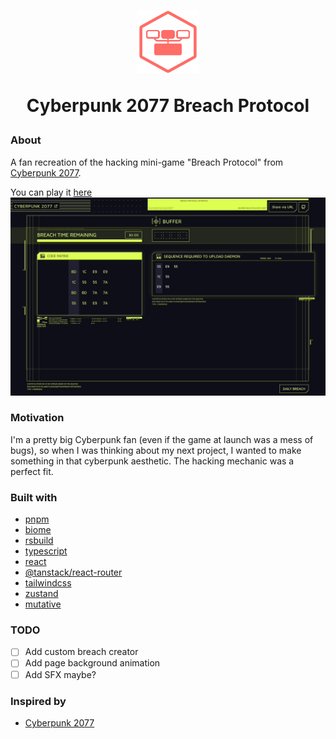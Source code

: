 <h1 align="center">
 <img src="./public/favicon.svg" alt="Breach Protocol icon" width="100px" /> 
 <p>Cyberpunk 2077 Breach Protocol</p>
</h1>

### About
A fan recreation of the hacking mini-game "Breach Protocol" from [Cyberpunk 2077](https://www.cyberpunk.net).

You can play it [here](https://www.cyberpunk-breach-protocol.com/)
![Breach Protocol gif](./public/cover.gif)

### Motivation
I'm a pretty big Cyberpunk fan (even if the game at launch was a mess of bugs), so when I was thinking about my next project, I wanted to make something in that cyberpunk aesthetic. The hacking mechanic was a perfect fit.

### Built with
- [pnpm](https://pnpm.io)
- [biome](https://biomejs.dev)
- [rsbuild](https://rsbuild.dev)
- [typescript](https://www.typescriptlang.org)
- [react](https://react.dev)
- [@tanstack/react-router](https://tanstack.com/router/latest/docs/framework/react/overview)
- [tailwindcss](https://tailwindcss.com)
- [zustand](https://github.com/pmndrs/zustand)
- [mutative](https://github.com/unadlib/mutative)

### TODO
- [ ] Add custom breach creator
- [ ] Add page background animation
- [ ] Add SFX maybe?

### Inspired by
- [Cyberpunk 2077](https://www.cyberpunk.net)
